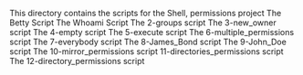 This directory contains the scripts for the  Shell, permissions project
The Betty Script
The Whoami Script
The 2-groups script
The 3-new_owner script
The 4-empty script
The 5-execute script
The 6-multiple_permissions script
The 7-everybody script
The 8-James_Bond script
The 9-John_Doe script
The 10-mirror_permissions script
11-directories_permissions script
The 12-directory_permissions script

